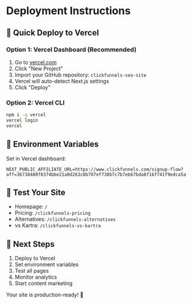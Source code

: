 # Deployment Instructions

## 🚀 Quick Deploy to Vercel

### Option 1: Vercel Dashboard (Recommended)
1. Go to [vercel.com](https://vercel.com)
2. Click "New Project"
3. Import your GitHub repository: `clickfunnels-seo-site`
4. Vercel will auto-detect Next.js settings
5. Click "Deploy"

### Option 2: Vercel CLI
```bash
npm i -g vercel
vercel login
vercel
```

## 🔧 Environment Variables
Set in Vercel dashboard:
```
NEXT_PUBLIC_AFFILIATE_URL=https://www.clickfunnels.com/signup-flow?aff=36738480f0374bbe21a0d263c8b707ef738b7c7b7eb67bda8f16f741f9edca5a
```

## 📱 Test Your Site
- Homepage: `/`
- Pricing: `/clickfunnels-pricing`
- Alternatives: `/clickfunnels-alternatives`
- vs Kartra: `/clickfunnels-vs-kartra`

## 🎯 Next Steps
1. Deploy to Vercel
2. Set environment variables
3. Test all pages
4. Monitor analytics
5. Start content marketing

Your site is production-ready! 🎉
